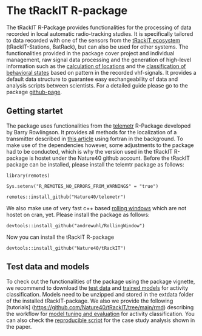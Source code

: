 # The tRackIT R-package

The tRackIT R-Package provides functionalities for the processing of data recorded in local automatic radio-tracking studies. It is specifically tailored to data recorded with one of the sensors from the [tRackIT ecosystem](https://dx.doi.org/10.18420/informatik2021-035) (tRackIT-Stations, BatRack), but can also be used for other systems. The functionalities provided in the package cover project and individual management, raw signal data processing and the generation of high-level information such as the [calculation of locations]( https://doi.org/10.1111/2041-210X.13294) and the [classification of behavioral states](https://doi.org/10.1101/2022.03.22.485147)  based on pattern in the recorded vhf-signals. It provides a default data structure to guarantee easy exchangeability of data and analysis scripts between scientists. For a detailed guide please go to the package [github-page](https://nature40.github.io/tRackIT/). 

## Getting startet

The package uses functionalities from the [telemetr](https://github.com/barryrowlingson/telemetr) R-Package developed by Barry Rowlingson. It provides all methods for the localization of a transmitter described in [this article](https://doi.org/10.2307/1268030) using fortran in the background. To make use of the dependencies however, some adjustments to the package had to be conducted, which is why the version used in the tRackIT R-package is hostet under the Nature40 github account. Before the tRackIT package can be installed, please install the telemtr package as follows:

```
library(remotes)

Sys.setenv("R_REMOTES_NO_ERRORS_FROM_WARNINGS" = "true")

remotes::install_github("Nature40/telemetr")
```

We also make use of very fast c++ based [rolling windows](https://github.com/andrewuhl/RollingWindow) which are not hostet on cran, yet. Please install the package as follows:

```
devtools::install_github("andrewuhl/RollingWindow")
```


Now you can install the tRackIT R-package

```
devtools::install_github("Nature40/tRackIT")

```

## Test data and models

To check out the functionalities of the package using the package vignette, we recommend to download the [test data](https://data.uni-marburg.de/handle/dataumr/172) and [trained models]( https://doi.org/10.17192/fdr/79) for activity classification. Models need to be unzipped and stored in the extdata folder of the installed tRackIT-package. We also we provide the following [tutorials] (https://github.com/Nature40/tRackIT/tree/main/rmd) describing the workflow for [model tuning and evaluation](https://nature40.github.io/tRackIT_activity_classification_model_tuning_and_evaluation/) for activity classification. You can also check the [reproducible script](https://nature40.github.io/tRackIt_activity_ecological_case_study/) for the case study analysis shown in the paper.



 


